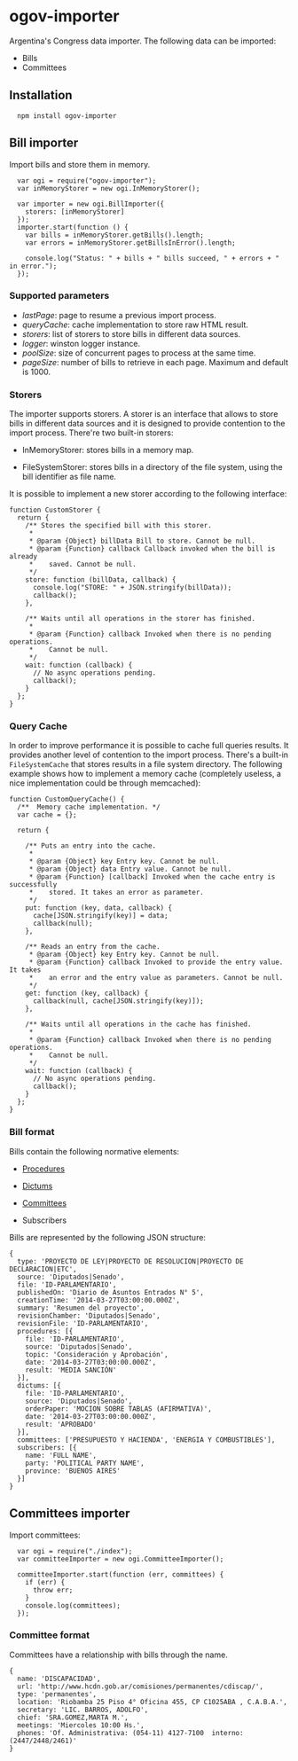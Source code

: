 ogov-importer
=============

Argentina's Congress data importer. The following data can be imported:

* Bills
* Committees

## Installation

```
  npm install ogov-importer
```

## Bill importer

Import bills and store them in memory.

```
  var ogi = require("ogov-importer");
  var inMemoryStorer = new ogi.InMemoryStorer();

  var importer = new ogi.BillImporter({
    storers: [inMemoryStorer]
  });
  importer.start(function () {
    var bills = inMemoryStorer.getBills().length;
    var errors = inMemoryStorer.getBillsInError().length;

    console.log("Status: " + bills + " bills succeed, " + errors + " in error.");
  });
```

### Supported parameters

* *lastPage*: page to resume a previous import process.
* *queryCache*: cache implementation to store raw HTML result.
* *storers*: list of storers to store bills in different data sources.
* *logger*: winston logger instance.
* *poolSize*: size of concurrent pages to process at the same time.
* *pageSize*: number of bills to retrieve in each page. Maximum and default is
  1000.

### Storers

The importer supports storers. A storer is an interface that allows to store bills in different data sources and it is designed to provide contention to the import process. There're two built-in storers:

* InMemoryStorer: stores bills in a memory map.

* FileSystemStorer: stores bills in a directory of the file system, using the
bill identifier as file name.

It is possible to implement a new storer according to the following interface:

```
function CustomStorer {
  return {
    /** Stores the specified bill with this storer.
     *
     * @param {Object} billData Bill to store. Cannot be null.
     * @param {Function} callback Callback invoked when the bill is already
     *    saved. Cannot be null.
     */
    store: function (billData, callback) {
      console.log("STORE: " + JSON.stringify(billData));
      callback();
    },

    /** Waits until all operations in the storer has finished.
     *
     * @param {Function} callback Invoked when there is no pending operations.
     *    Cannot be null.
     */
    wait: function (callback) {
      // No async operations pending.
      callback();
    }
  };
}
```

### Query Cache

In order to improve performance it is possible to cache full queries results. It provides another level of contention to the import process. There's a built-in ```FileSystemCache``` that stores results in a file system directory. The following example shows how to implement a memory cache (completely useless, a nice implementation could be through memcached):

```
function CustomQueryCache() {
  /**  Memory cache implementation. */
  var cache = {};

  return {

    /** Puts an entry into the cache.
     *
     * @param {Object} key Entry key. Cannot be null.
     * @param {Object} data Entry value. Cannot be null.
     * @param {Function} [callback] Invoked when the cache entry is successfully
     *    stored. It takes an error as parameter.
     */
    put: function (key, data, callback) {
      cache[JSON.stringify(key)] = data;
      callback(null);
    },

    /** Reads an entry from the cache.
     * @param {Object} key Entry key. Cannot be null.
     * @param {Function} callback Invoked to provide the entry value. It takes
     *    an error and the entry value as parameters. Cannot be null.
     */
    get: function (key, callback) {
      callback(null, cache[JSON.stringify(key)]);
    },

    /** Waits until all operations in the cache has finished.
     *
     * @param {Function} callback Invoked when there is no pending operations.
     *    Cannot be null.
     */
    wait: function (callback) {
      // No async operations pending.
      callback();
    }
  };
}
```

### Bill format

Bills contain the following normative elements:

* [Procedures](https://en.wikipedia.org/wiki/Parliamentary_procedure)

* [Dictums](https://en.wikipedia.org/wiki/Dictum)

* [Committees](https://en.wikipedia.org/wiki/Committee)

* Subscribers

Bills are represented by the following JSON structure:

```
{
  type: 'PROYECTO DE LEY|PROYECTO DE RESOLUCION|PROYECTO DE DECLARACION|ETC',
  source: 'Diputados|Senado',
  file: 'ID-PARLAMENTARIO',
  publishedOn: 'Diario de Asuntos Entrados N° 5',
  creationTime: '2014-03-27T03:00:00.000Z',
  summary: 'Resumen del proyecto',
  revisionChamber: 'Diputados|Senado',
  revisionFile: 'ID-PARLAMENTARIO',
  procedures: [{
    file: 'ID-PARLAMENTARIO',
    source: 'Diputados|Senado',
    topic: 'Consideración y Aprobación',
    date: '2014-03-27T03:00:00.000Z',
    result: 'MEDIA SANCIÓN'
  }],
  dictums: [{
    file: 'ID-PARLAMENTARIO',
    source: 'Diputados|Senado',
    orderPaper: 'MOCION SOBRE TABLAS (AFIRMATIVA)',
    date: '2014-03-27T03:00:00.000Z',
    result: 'APROBADO'
  }],
  committees: ['PRESUPUESTO Y HACIENDA', 'ENERGIA Y COMBUSTIBLES'],
  subscribers: [{
    name: 'FULL NAME',
    party: 'POLITICAL PARTY NAME',
    province: 'BUENOS AIRES'
  }]
}
```

## Committees importer

Import committees:

```
  var ogi = require("./index");
  var committeeImporter = new ogi.CommitteeImporter();

  committeeImporter.start(function (err, committees) {
    if (err) {
      throw err;
    }
    console.log(committees);
  });
```

### Committee format

Committees have a relationship with bills through the name.

```
{
  name: 'DISCAPACIDAD',
  url: 'http://www.hcdn.gob.ar/comisiones/permanentes/cdiscap/',
  type: 'permanentes',
  location: 'Riobamba 25 Piso 4° Oficina 455, CP C1025ABA , C.A.B.A.',
  secretary: 'LIC. BARROS, ADOLFO',
  chief: 'SRA.GOMEZ,MARTA M.',
  meetings: 'Miercoles 10:00 Hs.',
  phones: 'Of. Administrativa: (054-11) 4127-7100  interno:(2447/2448/2461)'
}
```

